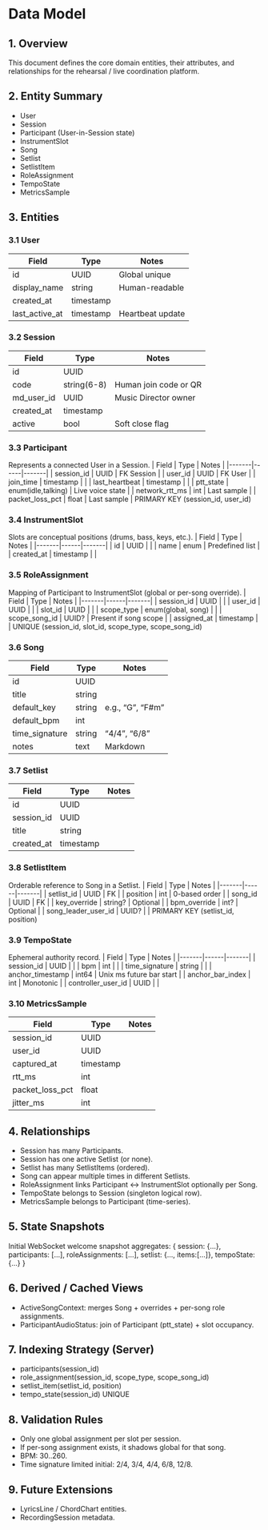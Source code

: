 # Data Model

## 1. Overview
This document defines the core domain entities, their attributes, and relationships for the rehearsal / live coordination platform.

## 2. Entity Summary
- User
- Session
- Participant (User-in-Session state)
- InstrumentSlot
- Song
- Setlist
- SetlistItem
- RoleAssignment
- TempoState
- MetricsSample

## 3. Entities

### 3.1 User
| Field | Type | Notes |
|-------|------|-------|
| id | UUID | Global unique |
| display_name | string | Human-readable |
| created_at | timestamp | |
| last_active_at | timestamp | Heartbeat update |

### 3.2 Session
| Field | Type | Notes |
|-------|------|-------|
| id | UUID | |
| code | string(6-8) | Human join code or QR |
| md_user_id | UUID | Music Director owner |
| created_at | timestamp | |
| active | bool | Soft close flag |

### 3.3 Participant
Represents a connected User in a Session.
| Field | Type | Notes |
|-------|------|-------|
| session_id | UUID | FK Session |
| user_id | UUID | FK User |
| join_time | timestamp | |
| last_heartbeat | timestamp | |
| ptt_state | enum(idle,talking) | Live voice state |
| network_rtt_ms | int | Last sample |
| packet_loss_pct | float | Last sample |
PRIMARY KEY (session_id, user_id)

### 3.4 InstrumentSlot
Slots are conceptual positions (drums, bass, keys, etc.).
| Field | Type | Notes |
|-------|------|-------|
| id | UUID | |
| name | enum | Predefined list |
| created_at | timestamp | |

### 3.5 RoleAssignment
Mapping of Participant to InstrumentSlot (global or per-song override).
| Field | Type | Notes |
|-------|------|-------|
| session_id | UUID | |
| user_id | UUID | |
| slot_id | UUID | |
| scope_type | enum(global, song) | |
| scope_song_id | UUID? | Present if song scope |
| assigned_at | timestamp | |
UNIQUE (session_id, slot_id, scope_type, scope_song_id)

### 3.6 Song
| Field | Type | Notes |
|-------|------|-------|
| id | UUID | |
| title | string | |
| default_key | string | e.g., “G”, “F#m” |
| default_bpm | int | |
| time_signature | string | “4/4”, “6/8” |
| notes | text | Markdown |

### 3.7 Setlist
| Field | Type | Notes |
|-------|------|-------|
| id | UUID | |
| session_id | UUID | |
| title | string | |
| created_at | timestamp | |

### 3.8 SetlistItem
Orderable reference to Song in a Setlist.
| Field | Type | Notes |
|-------|------|-------|
| setlist_id | UUID | FK |
| position | int | 0-based order |
| song_id | UUID | FK |
| key_override | string? | Optional |
| bpm_override | int? | Optional |
| song_leader_user_id | UUID? | |
PRIMARY KEY (setlist_id, position)

### 3.9 TempoState
Ephemeral authority record.
| Field | Type | Notes |
|-------|------|-------|
| session_id | UUID | |
| bpm | int | |
| time_signature | string | |
| anchor_timestamp | int64 | Unix ms future bar start |
| anchor_bar_index | int | Monotonic |
| controller_user_id | UUID | |

### 3.10 MetricsSample
| Field | Type | Notes |
|-------|------|-------|
| session_id | UUID | |
| user_id | UUID | |
| captured_at | timestamp | |
| rtt_ms | int | |
| packet_loss_pct | float | |
| jitter_ms | int | |

## 4. Relationships
- Session has many Participants.
- Session has one active Setlist (or none).
- Setlist has many SetlistItems (ordered).
- Song can appear multiple times in different Setlists.
- RoleAssignment links Participant ↔ InstrumentSlot optionally per Song.
- TempoState belongs to Session (singleton logical row).
- MetricsSample belongs to Participant (time-series).

## 5. State Snapshots
Initial WebSocket welcome snapshot aggregates:
{
  session: {...},
  participants: [...],
  roleAssignments: [...],
  setlist: {..., items:[...]},
  tempoState: {...}
}

## 6. Derived / Cached Views
- ActiveSongContext: merges Song + overrides + per-song role assignments.
- ParticipantAudioStatus: join of Participant (ptt_state) + slot occupancy.

## 7. Indexing Strategy (Server)
- participants(session_id)
- role_assignment(session_id, scope_type, scope_song_id)
- setlist_item(setlist_id, position)
- tempo_state(session_id) UNIQUE

## 8. Validation Rules
- Only one global assignment per slot per session.
- If per-song assignment exists, it shadows global for that song.
- BPM: 30..260.
- Time signature limited initial: 2/4, 3/4, 4/4, 6/8, 12/8.

## 9. Future Extensions
- LyricsLine / ChordChart entities.
- RecordingSession metadata.
